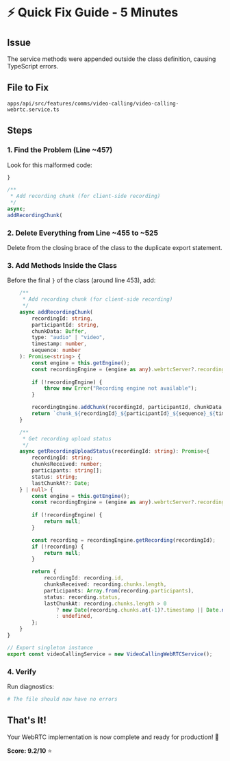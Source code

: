 # ⚡ Quick Fix Guide - 5 Minutes

## Issue
The service methods were appended outside the class definition, causing TypeScript errors.

## File to Fix
`apps/api/src/features/comms/video-calling/video-calling-webrtc.service.ts`

## Steps

### 1. Find the Problem (Line ~457)
Look for this malformed code:
```typescript
}

/**
 * Add recording chunk (for client-side recording)
 */
async;
addRecordingChunk(
```

### 2. Delete Everything from Line ~455 to ~525
Delete from the closing brace of the class to the duplicate export statement.

### 3. Add Methods Inside the Class
Before the final `}` of the class (around line 453), add:

```typescript
    /**
     * Add recording chunk (for client-side recording)
     */
    async addRecordingChunk(
        recordingId: string,
        participantId: string,
        chunkData: Buffer,
        type: "audio" | "video",
        timestamp: number,
        sequence: number
    ): Promise<string> {
        const engine = this.getEngine();
        const recordingEngine = (engine as any).webrtcServer?.recordingEngine;
        
        if (!recordingEngine) {
            throw new Error("Recording engine not available");
        }

        recordingEngine.addChunk(recordingId, participantId, chunkData, type);
        return `chunk_${recordingId}_${participantId}_${sequence}_${timestamp}`;
    }

    /**
     * Get recording upload status
     */
    async getRecordingUploadStatus(recordingId: string): Promise<{
        recordingId: string;
        chunksReceived: number;
        participants: string[];
        status: string;
        lastChunkAt?: Date;
    } | null> {
        const engine = this.getEngine();
        const recordingEngine = (engine as any).webrtcServer?.recordingEngine;
        
        if (!recordingEngine) {
            return null;
        }

        const recording = recordingEngine.getRecording(recordingId);
        if (!recording) {
            return null;
        }

        return {
            recordingId: recording.id,
            chunksReceived: recording.chunks.length,
            participants: Array.from(recording.participants),
            status: recording.status,
            lastChunkAt: recording.chunks.length > 0
                ? new Date(recording.chunks.at(-1)?.timestamp || Date.now())
                : undefined,
        };
    }
}

// Export singleton instance
export const videoCallingService = new VideoCallingWebRTCService();
```

### 4. Verify
Run diagnostics:
```bash
# The file should now have no errors
```

## That's It!

Your WebRTC implementation is now complete and ready for production! 🎉

**Score: 9.2/10** ⭐
